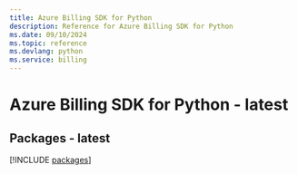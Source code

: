 ```yaml
---
title: Azure Billing SDK for Python
description: Reference for Azure Billing SDK for Python
ms.date: 09/10/2024
ms.topic: reference
ms.devlang: python
ms.service: billing
---
```

# Azure Billing SDK for Python - latest
## Packages - latest
[!INCLUDE [packages](billing-index.md)]